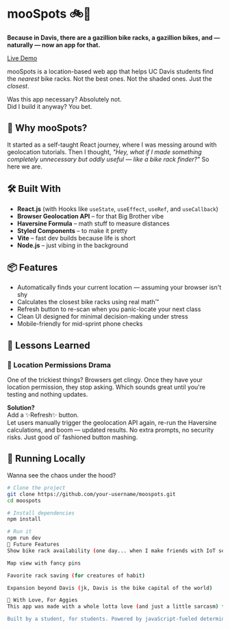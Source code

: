 # mooSpots 🚲📍

**Because in Davis, there are a gazillion bike racks, a gazillion bikes, and — naturally — now an app for that.**

[Live Demo](https://moospots.vercel.app)

mooSpots is a location-based web app that helps UC Davis students find the *nearest* bike racks. Not the best ones. Not the shaded ones. Just the *closest*. 

Was this app necessary? Absolutely not.  
Did I build it anyway? You bet.

## 🤔 Why mooSpots?

It started as a self-taught React journey, where I was messing around with geolocation tutorials. Then I thought, *"Hey, what if I made something completely unnecessary but oddly useful — like a bike rack finder?"* So here we are.


## 🛠️ Built With

- **React.js** (with Hooks like `useState`, `useEffect`, `useRef`, and `useCallback`)
- **Browser Geolocation API** – for that Big Brother vibe
- **Haversine Formula** – math stuff to measure distances
- **Styled Components** – to make it pretty
- **Vite** – fast dev builds because life is short
- **Node.js** – just vibing in the background

## 📦 Features

- Automatically finds your current location — assuming your browser isn't shy
- Calculates the closest bike racks using real math™
- Refresh button to re-scan when you panic-locate your next class
- Clean UI designed for minimal decision-making under stress
- Mobile-friendly for mid-sprint phone checks

## 🧠 Lessons Learned

### 🚫 Location Permissions Drama

One of the trickiest things? Browsers get clingy. Once they have your location permission, they stop asking. Which sounds great until you're testing and nothing updates.

**Solution?**  
Add a ✨Refresh✨ button.  
Let users manually trigger the geolocation API again, re-run the Haversine calculations, and boom — updated results. No extra prompts, no security risks. Just good ol' fashioned button mashing.

## 🧪 Running Locally

Wanna see the chaos under the hood?

```bash
# Clone the project
git clone https://github.com/your-username/moospots.git
cd moospots

# Install dependencies
npm install

# Run it
npm run dev
🔮 Future Features
Show bike rack availability (one day... when I make friends with IoT sensors)

Map view with fancy pins

Favorite rack saving (for creatures of habit)

Expansion beyond Davis (jk, Davis is the bike capital of the world)

💙 With Love, For Aggies
This app was made with a whole lotta love (and just a little sarcasm) for the UC Davis community. Because let’s be honest — between navigating construction, cows, and overdue essays — finding a bike rack shouldn't be a crisis.

Built by a student, for students. Powered by javaScript-fueled determination, a borderline unhealthy love of React and a passionate hatred for CSS.
